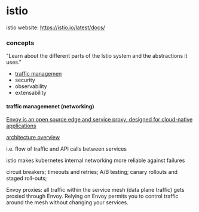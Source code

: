 # istio

istio website: https://istio.io/latest/docs/

### concepts

"Learn about the different parts of the Istio system and the abstractions it uses."

- [traffic managemen](https://istio.io/latest/docs/concepts/traffic-management/)
- security
- observability
- extensability

#### traffic managemenet (networking)

[Envoy is an open source edge and service proxy, designed for cloud-native
applications](https://www.envoyproxy.io/)

[architecture
overview](https://istio.io/latest/docs/ops/deployment/architecture/)

i.e. flow of traffic and API calls between services

istio makes kubernetes internal networking more reliable against failures

circuit breakers; timeouts and retries; A/B testing; canary rollouts and staged roll-outs; 

Envoy proxies: all traffic within the service mesh (data plane traffic) gets
proxied through Envoy. Relying on Envoy permits you to control traffic around
the mesh without changing your services.


